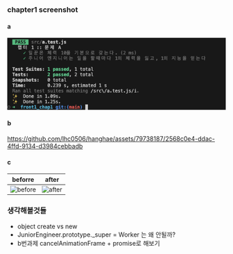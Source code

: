 ### chapter1 screenshot

#### a

![alt text](/packages//chapter1/image.png)

#### b



https://github.com/lhc0506/hanghae/assets/79738187/2568c0e4-ddac-4ffd-9134-d3984cebbadb



#### c

| beforre                                                                                            | after                                                                                             |
| -------------------------------------------------------------------------------------------------- | ------------------------------------------------------------------------------------------------- |
| ![before](https://github.com/lhc0506/hanghae/assets/79738187/6c196ad4-c96d-4d83-a531-28c2f40be23c) | ![after](https://github.com/lhc0506/hanghae/assets/79738187/89bccfc6-6e8e-4af6-8181-e34770019c54) |


### 생각해볼것들

- object create vs new
- JuniorEngineer.prototype.\_super = Worker 는 왜 안될까?
- b번과제 cancelAnimationFrame + promise로 해보기
